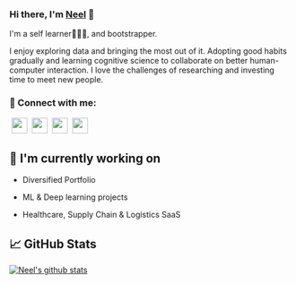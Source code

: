 ### Hi there, I'm <a href="https://linktr.ee/neel_patel" target="_blank" rel="noreferrer">Neel</a> 👋


I'm a self learner👨🏻‍💻, and bootstrapper.

I enjoy exploring data and bringing the most out of it. Adopting good habits gradually and learning cognitive science to collaborate on better human-computer interaction. I love the challenges of researching and investing time to meet new people. 

### 🤝 Connect with me:
&nbsp;<a href="https://www.linkedin.com/in/neel_ds/"><image src="https://cdn.jsdelivr.net/npm/simple-icons@v5/icons/linkedin.svg" height="28"></a>&nbsp;&nbsp;<a href="https://t.me/neel_ds"><image src="https://cdn.jsdelivr.net/npm/simple-icons@v5/icons/telegram.svg" height="28"></a>&nbsp;&nbsp;<a href="https://twitter.com/neelpatel_2"><image src="https://cdn.jsdelivr.net/npm/simple-icons@v5/icons/twitter.svg" height="28"></a>&nbsp;&nbsp;<a href="mailto:neelp0980@gmail.com"><image src="https://cdn.jsdelivr.net/npm/simple-icons@v5/icons/gmail.svg" height="28"></a>&nbsp;&nbsp;

## 🔭 I'm currently working on

- Diversified Portfolio

- ML & Deep learning projects

- Healthcare, Supply Chain & Logistics SaaS
  
## 📈 GitHub Stats

[![Neel's github stats](https://github-readme-stats.vercel.app/api?username=neel-ds&show_icons=true&theme=tokyonight)](https://github.com/neel-ds)
